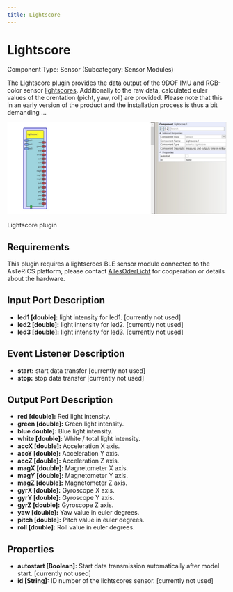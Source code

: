 ```yaml
---
title: Lightscore
---
```


# Lightscore

Component Type: Sensor (Subcategory: Sensor Modules)

The Lightscore plugin provides the data output of the 9DOF IMU and RGB-color sensor [lightscores][1]. Additionally to the raw data, calculated euler values of the orentation (picht, yaw, roll) are provided. Please note that this in an early version of the product and the installation process is thus a bit demanding ...

![Screenshot: Lightscore plugin](img/lightscore.jpg "Screenshot: Lightscore plugin")

Lightscore plugin

## Requirements

This plugin requires a lightscroes BLE sensor module connected to the AsTeRICS platform, please contact [AllesOderLicht][2] for cooperation or details about the hardware.

## Input Port Description

*   **led1 \[double\]:** light intensity for led1. \[currently not used\]
*   **led2 \[double\]:** light intensity for led2. \[currently not used\]
*   **led3 \[double\]:** light intensity for led3. \[currently not used\]

## Event Listener Description

*   **start:** start data transfer \[currently not used\]
*   **stop:** stop data transfer \[currently not used\]

## Output Port Description

*   **red \[double\]:** Red light intensity.
*   **green \[double\]:** Green light intensity.
*   **blue double\]:** Blue light intensity.
*   **white \[double\]:** White / total light intensity.
*   **accX \[double\]:** Acceleration X axis.
*   **accY \[double\]:** Acceleration Y axis.
*   **accZ \[double\]:** Acceleration Z axis.
*   **magX \[double\]:** Magnetometer X axis.
*   **magY \[double\]:** Magnetometer Y axis.
*   **magZ \[double\]:** Magnetometer Z axis.
*   **gyrX \[double\]:** Gyroscope X axis.
*   **gyrY \[double\]:** Gyroscope Y axis.
*   **gyrZ \[double\]:** Gyroscope Z axis.
*   **yaw \[double\]:** Yaw value in euler degrees.
*   **pitch \[double\]:** Pitch value in euler degrees.
*   **roll \[double\]:** Roll value in euler degrees.

## Properties

*   **autostart \[Boolean\]:** Start data transmission automatically after model start. \[currently not used\]
*   **id \[String\]:** ID number of the lichtscores sensor. \[currently not used\]

[1]: https://allesoderlicht.com/Archive/projects/lightscores
[2]: https://allesoderlicht.com/contact